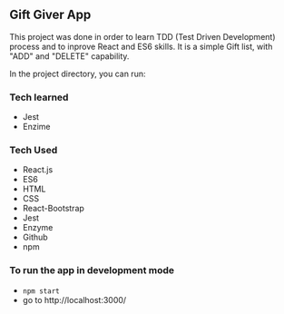## Gift Giver App
This project was done in order to learn TDD (Test Driven Development) process and to inprove React and ES6 skills.
It is a simple Gift list, with "ADD" and "DELETE" capability.

In the project directory, you can run:

### Tech learned
- Jest
- Enzime

### Tech Used
- React.js
- ES6
- HTML
- CSS
- React-Bootstrap
- Jest
- Enzyme
- Github
- npm

### To run the app in development mode
- `npm start`
- go to http://localhost:3000/

